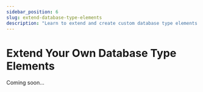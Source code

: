 ```yaml
---
sidebar_position: 6
slug: extend-database-type-elements
description: "Learn to extend and create custom database type elements in JitAi. Build database connectors for new database systems."
---
```


# Extend Your Own Database Type Elements

Coming soon...
